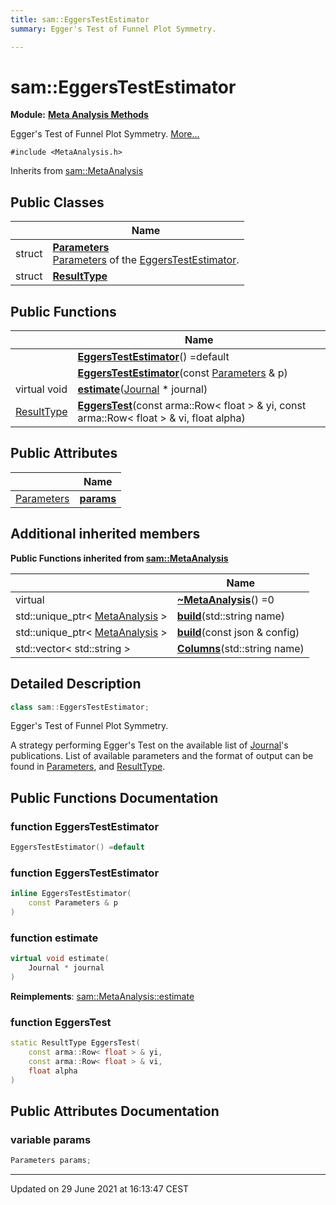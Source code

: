 ```yaml
---
title: sam::EggersTestEstimator
summary: Egger's Test of Funnel Plot Symmetry. 

---
```


# sam::EggersTestEstimator

**Module:** **[Meta Analysis Methods](/doxygen/Modules/group___meta_analysis/)**



Egger's Test of Funnel Plot Symmetry.  [More...](#detailed-description)


`#include <MetaAnalysis.h>`

Inherits from [sam::MetaAnalysis](/doxygen/Classes/classsam_1_1_meta_analysis/)

## Public Classes

|                | Name           |
| -------------- | -------------- |
| struct | **[Parameters](/doxygen/Classes/structsam_1_1_eggers_test_estimator_1_1_parameters/)** <br>[Parameters]() of the [EggersTestEstimator](/doxygen/Classes/classsam_1_1_eggers_test_estimator/).  |
| struct | **[ResultType](/doxygen/Classes/structsam_1_1_eggers_test_estimator_1_1_result_type/)**  |

## Public Functions

|                | Name           |
| -------------- | -------------- |
| | **[EggersTestEstimator](/doxygen/Classes/classsam_1_1_eggers_test_estimator/#function-eggerstestestimator)**() =default |
| | **[EggersTestEstimator](/doxygen/Classes/classsam_1_1_eggers_test_estimator/#function-eggerstestestimator)**(const [Parameters](/doxygen/Classes/structsam_1_1_eggers_test_estimator_1_1_parameters/) & p) |
| virtual void | **[estimate](/doxygen/Classes/classsam_1_1_eggers_test_estimator/#function-estimate)**([Journal](/doxygen/Classes/classsam_1_1_journal/) * journal) |
| [ResultType](/doxygen/Classes/structsam_1_1_eggers_test_estimator_1_1_result_type/) | **[EggersTest](/doxygen/Classes/classsam_1_1_eggers_test_estimator/#function-eggerstest)**(const arma::Row< float > & yi, const arma::Row< float > & vi, float alpha) |

## Public Attributes

|                | Name           |
| -------------- | -------------- |
| [Parameters](/doxygen/Classes/structsam_1_1_eggers_test_estimator_1_1_parameters/) | **[params](/doxygen/Classes/classsam_1_1_eggers_test_estimator/#variable-params)**  |

## Additional inherited members

**Public Functions inherited from [sam::MetaAnalysis](/doxygen/Classes/classsam_1_1_meta_analysis/)**

|                | Name           |
| -------------- | -------------- |
| virtual | **[~MetaAnalysis](/doxygen/Classes/classsam_1_1_meta_analysis/#function-~metaanalysis)**() =0 |
| std::unique_ptr< [MetaAnalysis](/doxygen/Classes/classsam_1_1_meta_analysis/) > | **[build](/doxygen/Classes/classsam_1_1_meta_analysis/#function-build)**(std::string name) |
| std::unique_ptr< [MetaAnalysis](/doxygen/Classes/classsam_1_1_meta_analysis/) > | **[build](/doxygen/Classes/classsam_1_1_meta_analysis/#function-build)**(const json & config) |
| std::vector< std::string > | **[Columns](/doxygen/Classes/classsam_1_1_meta_analysis/#function-columns)**(std::string name) |


## Detailed Description

```cpp
class sam::EggersTestEstimator;
```

Egger's Test of Funnel Plot Symmetry. 

A strategy performing Egger's Test on the available list of [Journal](/doxygen/Classes/classsam_1_1_journal/)'s publications. List of available parameters and the format of output can be found in [Parameters](/doxygen/Classes/structsam_1_1_eggers_test_estimator_1_1_parameters/), and [ResultType](/doxygen/Classes/structsam_1_1_eggers_test_estimator_1_1_result_type/). 

## Public Functions Documentation

### function EggersTestEstimator

```cpp
EggersTestEstimator() =default
```


### function EggersTestEstimator

```cpp
inline EggersTestEstimator(
    const Parameters & p
)
```


### function estimate

```cpp
virtual void estimate(
    Journal * journal
)
```


**Reimplements**: [sam::MetaAnalysis::estimate](/doxygen/Classes/classsam_1_1_meta_analysis/#function-estimate)


### function EggersTest

```cpp
static ResultType EggersTest(
    const arma::Row< float > & yi,
    const arma::Row< float > & vi,
    float alpha
)
```


## Public Attributes Documentation

### variable params

```cpp
Parameters params;
```


-------------------------------

Updated on 29 June 2021 at 16:13:47 CEST